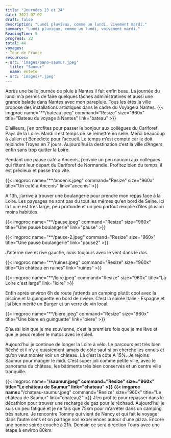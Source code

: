 ```yaml
---
title: "Journées 23 et 24"
date: 2021-07-07
draft: false
description: "Lundi pluvieux, comme un lundi, vivement mardi."
summary: "Lundi pluvieux, comme un lundi, voivement mardi."
ReadingTime: 5
progress: 23
total: 44
voyages:
- Tour de France
resources:
- src: 'images/pano-saumur.jpeg'
  title: "Saumur"
  name: entete
- src: 'images/*.jpeg'
---
```

Après une belle journée de pluie à Nantes il fait enfin beau. La journée du lundi m’a permis de faire quelques tâches administratives et aussi une grande balade dans Nantes avec mon parapluie.
Tous les étés la ville propose des installations artistiques dans le cadre du Voyage à Nantes.
{{< imgproc name="**/bateau.jpeg" command="Resize" size="960x" title="Bateau du voyage à Nantes" link="bateau" >}}

D’ailleurs, j’en profites pour passer le bonjour aux collègues du Cariforef Pays de la Loire.
Mardi il est temps de se remettre en selle. Merci beaucoup à Julien et Benedicte pour l’accueil. Le temps m’est compté car je doit rejoindre Troyes en 7 jours. Aujourd’hui la destination c’est la ville d’Angers, enfin sans trop quitter la Loire. 

Pendant une pause café à Ancenis, j’envoie un peu coucou aux collègues qui fêtent leur départ du Cariforef de Normandie. Profitez bien du temps, il est précieux et passe trop vite. 

{{< imgproc name="**/ancenis.jpeg" command="Resize" size="960x" title="Un café à Ancenis" link="ancenis" >}}


A 13h, j’arrive à trouver une boulangerie pour prendre mon repas face à la Loire. Les paysages ne sont pas du tout les mêmes qu’en bord de Seine. Ici la Loire est très large, peu profonde et un peu partout remplie d’îles plus ou moins habitées. 

{{< imgproc name="**/pause.jpeg" command="Resize" size="960x" title="Une pause boulangerie" link="pause" >}}

{{< imgproc name="**/pause-2.jpeg" command="Resize" size="960x" title="Une pause boulangerie" link="pause2" >}}

J’alterne rive et rive gauche, mais toujours avec le vent dans le dos. 


{{< imgproc name="**/ruines.jpeg" command="Resize" size="960x" title="Un château en ruines" link="ruines" >}}

{{< imgproc name="**/loire.jpeg" command="Resize" size="960x" title="La Loire c'est large" link="loire" >}}

Enfin après environ 6h de route j’attends un camping plutôt cool avec la piscine et la guinguette en bord de rivière. C’est la soirée Italie - Espagne et j’ai bien mérité un Burger et un verre de vin local.

{{< imgproc name="**/biere.jpeg" command="Resize" size="960x" title="Une bière en guinguette" link="biere" >}}

D’aussi loin que je me souvienne, c’est la première fois que je me lève et que je peux replier le matos avec le soleil. 

Aujourd’hui je continue de longer la Loire à vélo. Le parcours est très bien fléché et il n’y a quasiement jamais de côte sauf si on cherche les ennuis et qu’on veut monter voir un château. Là c’est la côte A 15%. 
Je rejoins Saumur pour manger le midi. C’est super joli comme petite ville, avec le panorama du château, les bâtiments très bien conservés et un centre ville tranquille.

{{< imgproc name="**/saumur.jpeg" command="Resize" size="960x" title="Le château de Saumur" link="chateau" >}}
{{< imgproc name="**/chateau-saumur.jpeg" command="Resize" size="960x" title="Le château de Saumur" link="chateau2" >}}
J’en profite pour repasser dans le décathlon pour trouver une recharge de gaz pour le réchaud. Aujourd’hui je suis un peu fatigué et je ne fais que 75km pour m’arrêter dans un camping très nature. Je rencontre Tommy qui vient de Nancy et qui fait le voyage dans l’autre sens et on partage nos expériences autour d’une pizza.
Encore une bonne soirée couché à 21h. Demain ce sera direction Tours avec une étape à environ 80km.